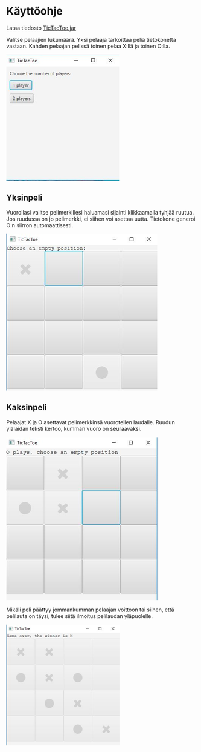 # Käyttöohje

Lataa tiedosto [TicTacToe.jar](https://github.com/mnnamaria/otm-harjoitustyo/releases/tag/loppupalautus)

Valitse pelaajien lukumäärä. Yksi pelaaja tarkoittaa peliä tietokonetta vastaan. Kahden pelaajan pelissä toinen pelaa X:llä ja toinen O:lla.

<img src="https://github.com/mnnamaria/otm-harjoitustyo/blob/master/dokumentaatio/Kuvat/ValintaFinal.JPG">

## Yksinpeli

Vuorollasi valitse pelimerkillesi haluamasi sijainti klikkaamalla tyhjää ruutua. Jos ruudussa on jo pelimerkki, ei siihen voi asettaa uutta. Tietokone generoi O:n siirron automaattisesti.

<img src="https://github.com/mnnamaria/otm-harjoitustyo/blob/master/dokumentaatio/Kuvat/Yksinpeli.JPG">

## Kaksinpeli

Pelaajat X ja O asettavat pelimerkkinsä vuorotellen laudalle. Ruudun ylälaidan teksti kertoo, kumman vuoro on seuraavaksi.

<img src="https://github.com/mnnamaria/otm-harjoitustyo/blob/master/dokumentaatio/Kuvat/Kaksinpeli.JPG">

Mikäli peli päättyy jommankumman pelaajan voittoon tai siihen, että pelilauta on täysi, tulee siitä ilmoitus pelilaudan yläpuolelle.

<img src="https://github.com/mnnamaria/otm-harjoitustyo/blob/master/dokumentaatio/Kuvat/X%20voitti.JPG" width="300">
